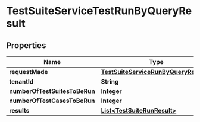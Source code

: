 

# TestSuiteServiceTestRunByQueryResult


## Properties

| Name | Type | Description | Notes |
|------------ | ------------- | ------------- | -------------|
|**requestMade** | [**TestSuiteServiceRunByQueryRequest**](TestSuiteServiceRunByQueryRequest.md) |  |  [optional] |
|**tenantId** | **String** |  |  [optional] |
|**numberOfTestSuitesToBeRun** | **Integer** |  |  [optional] |
|**numberOfTestCasesToBeRun** | **Integer** |  |  [optional] |
|**results** | [**List&lt;TestSuiteRunResult&gt;**](TestSuiteRunResult.md) |  |  [optional] |



